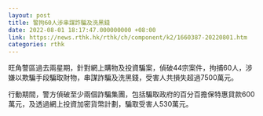 ```yaml
---
layout: post
title: 警拘60人涉串謀詐騙及洗黑錢
date: 2022-08-01 18:17:47.000000000 +08:00
link: https://news.rthk.hk/rthk/ch/component/k2/1660387-20220801.htm
categories: rthk
---
```


旺角警區過去兩星期，針對網上購物及投資騙案，偵破44宗案件，拘捕60人，涉嫌以欺騙手段騙取財物，串謀詐騙及洗黑錢，受害人共損失超過7500萬元。

行動期間，警方偵破至少兩個詐騙集團，包括騙取政府的百分百擔保特惠貸款600萬元，及透過網上投資加密貨幣計劃，騙取受害人530萬元。
